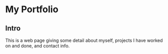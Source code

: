 # My Portfolio
## Intro
This is a web page giving some detail about myself, projects I have worked on and done, and contact info. 
